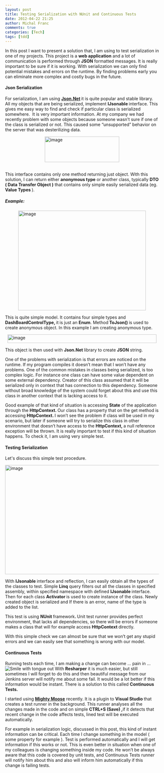 ```yaml
---
layout: post
title: Testing Serialization with NUnit and Continuous Tests
date: 2012-04-22 21:25
author: Michal Franc
comments: true
categories: [Tech]
tags: [tdd]
---
```

<p>In this post I want to present a solution that, I am using to test serialization in one of my projects. This project is a <strong>web application</strong> and a lot of communication is performed through <strong>JSON</strong> formatted messages. It is really important to be sure if it is working. With serialization we can only find potential mistakes and errors on the runtime. By finding problems early you can eliminate more complex and costly bugs in the future. <h4>Json Serialization</h4> <p>For serialization, I am using <a href="http://nuget.org/packages/newtonsoft.json"><strong>Json.Net</strong></a><strong>&nbsp;</strong>it is quite popular and stable library. All my objects that are being serialized, implement <strong>IJsonable </strong>interface. This gives me easy way to find and check if particular class is serialized somewhere.&nbsp; It is very important information. At my company we had recently problem with some objects because someone wasn’t sure if one of the class is serialized or not. This caused some “unsupported” behavior on the server that was desterilizing data. <p><a href="http://www.mfranc.com/wp-content/uploads/2012/04/image8.png"><img style="background-image: none; border-right-width: 0px; padding-left: 0px; padding-right: 0px; display: block; float: none; border-top-width: 0px; border-bottom-width: 0px; margin-left: auto; border-left-width: 0px; margin-right: auto; padding-top: 0px" title="image" border="0" alt="image" src="http://www.mfranc.com/wp-content/uploads/2012/04/image_thumb8.png" width="244" height="84"></a>&nbsp; <p>This interface contains only one method returning just object. With this solution, I can return either <strong>anonymous type</strong> or another class, typically <strong>DTO ( Data Transfer Object )</strong> that contains only simple easily serialized data (eg. <strong>Value Types </strong>). <h5>Example:</h5> <p><a href="http://www.mfranc.com/wp-content/uploads/2012/04/image9.png"><img style="background-image: none; border-right-width: 0px; padding-left: 0px; padding-right: 0px; display: block; float: none; border-top-width: 0px; border-bottom-width: 0px; margin-left: auto; border-left-width: 0px; margin-right: auto; padding-top: 0px" title="image" border="0" alt="image" src="http://www.mfranc.com/wp-content/uploads/2012/04/image_thumb9.png" width="418" height="327"></a>  <p>This is quite simple model. It contains four simple types and <strong>DashBoardControlType, </strong>it<strong> </strong>is just an <strong>Enum</strong>. Method<strong> </strong><strong>ToJson() </strong>is used to create anonymous object. In this example I am creating anonymous type. <p><a href="http://www.mfranc.com/wp-content/uploads/2012/04/image10.png"><img style="background-image: none; border-right-width: 0px; padding-left: 0px; padding-right: 0px; display: block; float: none; border-top-width: 0px; border-bottom-width: 0px; margin-left: auto; border-left-width: 0px; margin-right: auto; padding-top: 0px" title="image" border="0" alt="image" src="http://www.mfranc.com/wp-content/uploads/2012/04/image_thumb10.png" width="488" height="28"></a>  <p>This object is then used with <strong>Json.Net </strong>library to create <strong>JSON</strong> string. <p>One of the problems with serialization is that errors are noticed on the runtime. If my program compiles it doesn’t mean that I won’t have any problems. One of the common mistakes in classes being serialized, is too complex logic. For instance one class can have some value dependent on some external dependency. Creator of this class assumed that it will be serialized only in context that has connection to this dependency. Someone without broad knowledge of the system could forget about this and use this class in another context that is lacking access to it. <p>Good example of that kind of situation is accessing <strong>State</strong> of the application through the <strong>HttpContext. </strong>Our class has a property that on the get method is accessing <strong>HttpContext. </strong>I won’t see the problem if class will be used in my scenario, but later if someone will try to serialize this class in other environment that doesn’t have access to the <strong>HttpContext, </strong>a null reference exception will be thrown. It is really important to test if this kind of situation happens. To check it, I am using very simple test. <h4>Testing Serialization</h4> <p>Let's discuss this simple test procedure.</p> <p><a href="http://www.mfranc.com/wp-content/uploads/2012/04/image12.png"><img style="background-image: none; border-bottom: 0px; border-left: 0px; padding-left: 0px; padding-right: 0px; display: inline; border-top: 0px; border-right: 0px; padding-top: 0px" title="image" border="0" alt="image" src="http://www.mfranc.com/wp-content/uploads/2012/04/image12_thumb.png" width="667" height="358"></a> </p> <p>With <strong>IJsonable </strong>interface and reflection, I can easily obtain all the types of the classes to test. Simple <strong>Linq</strong> query filters out all the classes in specified assembly, within specified namespace with defined <strong>IJsonable </strong>interface. Then for each class <strong>Activator </strong>is used to create instance of the class. Newly created object is serialized and If there is an error, name of the type is added to the list.  <p>This test is using <strong>NUnit </strong>framework<strong>. </strong>Unit test runner provides perfect environment, that lacks all dependencies, so there will be errors if someone makes a class that will for example access <strong>HttpContext </strong>directly.  <p>With this simple check we can almost be sure that we won’t get any stupid errors and we can easily see that something is wrong with our model. <h4>Continuous Tests</h4> <p>Running tests each time, I am making a change can become … pain in … <img style="border-bottom-style: none; border-left-style: none; border-top-style: none; border-right-style: none" class="wlEmoticon wlEmoticon-smilewithtongueout" alt="Smile with tongue out" src="http://www.mfranc.com/wp-content/uploads/2012/04/wlEmoticon-smilewithtongueout.png"> With <strong>Resharper</strong> it is much easier, but still sometimes I will forget to do this and then beautiful message from our Jenkins server will notify me about some fail. It would be a lot better if this information would be instant. There is a solution to this called <strong>Continuous Tests. </strong> <p>I started using <strong><a href="http://continuoustests.com/">Mighty Moose</a></strong> recently. It is a plugin to <strong>Visual Studio </strong>that creates a test runner in the background. This runner analyses all the changes made in the code and on simple <strong>CTRL+S (Save) ,</strong>if it detects that recent change in the code affects tests, lined test will be executed automatically.  <p>For example in serialization logic, discussed in this post, this kind of instant information can be critical. Each time I change something in the model ( some property for example ). Test is performed automatically and I will get information if this works or not. This is even better in situation when one of my colleagues is changing something inside my code. He won’t be always aware that this code is covered by unit tests, and Continuous Tests runner will notify him about this and also will inform him automatically if this change is failing tests.</p>
